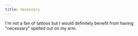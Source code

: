 ```yaml
---
title: necessary
---
```


I'm not a fan of tattoos but I would definitely benefit from having "necessary" spelled out on my arm.
